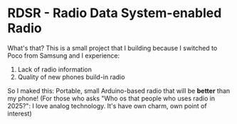 # RDSR - Radio Data System-enabled Radio

What's that?
This is a small project that I building because I switched to Poco from Samsung and I experience:
1. Lack of radio information
2. Quality of new phones build-in radio

So I maked this:
Portable, small Arduino-based radio that will be **better** than my phone!
(For those who asks "Who os that people who uses radio in 2025?": I love analog technology. It's have own charm, own point of interest)
